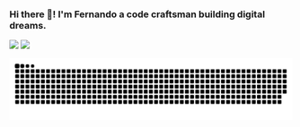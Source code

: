 ### <hello world> Hi there 👋! I'm Fernando a code craftsman building digital dreams.

<!--
**mota-fernando/mota-fernando** is a ✨ _special_ ✨ repository because its `README.md` (this file) appears on your GitHub profile.

Here are some ideas to get you started:

- 🔭 I’m currently working on ...
- 🌱 I’m currently learning ...
- 👯 I’m looking to collaborate on ...
- 🤔 I’m looking for help with ...
- 💬 Ask me about ...
- 📫 How to reach me: ...
- 😄 Pronouns: ...
- ⚡ Fun fact: ...
-->
<div>
<img height="180em" src="https://github-readme-stats.vercel.app/api?username=mota-fernando&show_icons=true&theme=transparent" />

<img height="180em" src="https://github-readme-stats.vercel.app/api/top-langs/?username=mota-fernando&layout=compact&langs_count=16&theme=transparent" />
</div>

![Snake animation](https://github.com/mota-fernando/mota-fernando/blob/output/github-contribution-grid-snake.svg)

